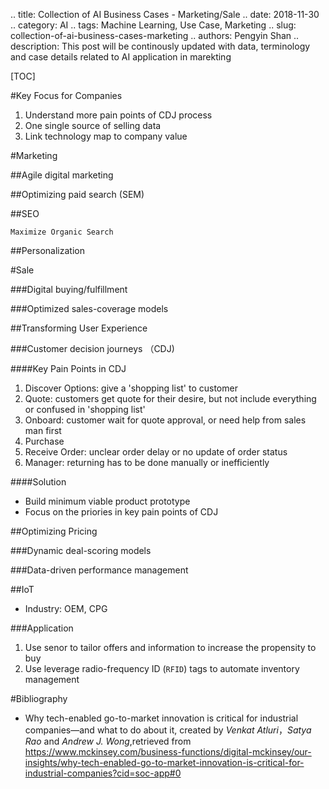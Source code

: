 .. title: Collection of AI Business Cases - Marketing/Sale
.. date: 2018-11-30
.. category: AI
.. tags: Machine Learning, Use Case, Marketing
.. slug: collection-of-ai-business-cases-marketing
.. authors: Pengyin Shan
.. description: This post will be continously updated with data, terminology and case details related to AI application in marekting

[TOC]

#Key Focus for Companies

1. Understand more pain points of CDJ process
2. One single source of selling data
3. Link technology map to company value

#Marketing

##Agile digital marketing

##Optimizing paid search (SEM)

##SEO

`Maximize Organic Search`

##Personalization

#Sale

###Digital buying/fulfillment

###Optimized sales-coverage models

##Transforming User Experience

###Customer decision journeys （CDJ)

####Key Pain Points in CDJ

1. Discover Options: give a 'shopping list' to customer
2. Quote: customers get quote for their desire, but not include everything or confused in 'shopping list'
3. Onboard: customer wait for quote approval, or need help from sales man first
4. Purchase
5. Receive Order: unclear order delay or no update of order status
6. Manager: returning has to be done manually or inefficiently

####Solution

- Build minimum viable product prototype
- Focus on the priories in key pain points of CDJ

##Optimizing Pricing

###Dynamic deal-scoring models 

###Data-driven performance management

##IoT

- Industry: OEM, CPG

###Application

1. Use senor to tailor offers and information to increase the propensity to buy
2. Use leverage radio-frequency ID (`RFID`) tags to automate inventory management

#Bibliography

- Why tech-enabled go-to-market innovation is critical for industrial companies—and what to do about it, created by *Venkat Atluri*，*Satya Rao* and *Andrew J. Wong*,retrieved from https://www.mckinsey.com/business-functions/digital-mckinsey/our-insights/why-tech-enabled-go-to-market-innovation-is-critical-for-industrial-companies?cid=soc-app#0

